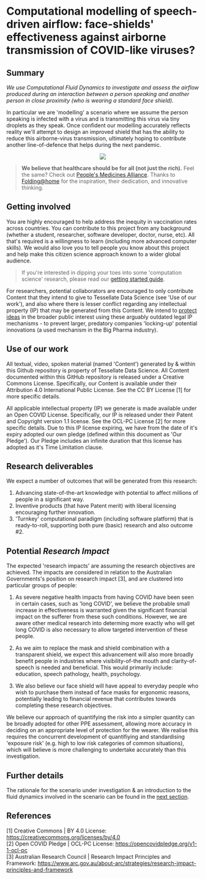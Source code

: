 # Computational modelling of speech-driven airflow: face-shields' effectiveness against airborne transmission of COVID-like viruses?
## Summary
_We use Computational Fluid Dynamics to investigate and assess the airflow produced during an interaction between a person speaking and another person in close proximity (who is wearing a standard face shield)._ 

In particular we are 'modelling' a scenario where we assume the person speaking is infected with a virus and is transmitting this virus via tiny droplets as they speak. Once confident our modelling accurately reflects reality we'll attempt to design an improved shield that has the ability to reduce this airborne-virus transmission, ultimately hoping to contribute another line-of-defence that helps during the next pandemic.

<p align="center"><img src="https://github.com/user-attachments/assets/e23c68b3-a5d3-4ae4-8b25-08b2d2a477d7"></p>

>**We believe that healthcare should be for all (not just the rich).** Feel the same? Check out [People's Medicines Alliance](https://peoplesmedicines.org/). Thanks to [Folding@home](https://foldingathome.org/) for the inspiration, their dedication, and innovative thinking.

## Getting involved
You are highly encouraged to help address the inequity in vaccination rates across countries. You can contribute to this project from any background (whether a student, researcher, software developer, doctor, nurse, etc). All that's required is a willingness to learn (including more advanced computer skills). We would also love you to tell people you know about this project and help make this citizen science approach known to a wider global audience.

> If you're interested in dipping your toes into some 'computation science' research, please read our [getting started guide](https://github.com/TessellateDataScience/faceShieldOptimisations/tree/main/getStarted).

For researchers, potential collaborators are encouraged to only contribute Content that they intend to give to Tessellate Data Science (see 'Use of our work'), and also where there is lesser conflict regarding any intellectual property (IP) that may be generated from this Content. We intend to [protect ideas](https://github.com/TessellateDataScience/faceShieldOptimisations/wiki/3.-Innovation) in the broader public interest using these arguably outdated legal IP mechanisms - to prevent larger, predatory companies 'locking-up' potential innovations (a used mechanism in the Big Pharma industry).

## Use of our work
All textual, video, spoken material (named 'Content') generated by & within this Github repository is property of Tessellate Data Science. All Content documented within this GitHub repository is released under a Creative Commons License. Specifically, our Content is available under their Attribution 4.0 International Public License. See the CC BY License [1] for more specific details. 

All applicable intellectual property (IP) we generate is made available under an Open COVID License. Specifically, our IP is released under their Patent and Copyright version 1.1 license. See the OCL-PC License [2] for more specific details. Due to this IP license expiring, we have from the date of it's expiry adopted our own pledge (defined within this document as 'Our Pledge'). Our Pledge includes an infinite duration that this license has adopted as it's Time Limitation clause. 

## Research deliverables
We expect a number of outcomes that will be generated from this research:
1. Advancing state-of-the-art knowledge with potential to affect millions of people in a significant way.
2. Inventive products (that have Patent merit) with liberal licensing encouraging further innovation.
3. 'Turnkey' computational paradigm (including software platform) that is ready-to-roll, supporting both pure (basic) research and also outcome #2.

## Potential _Research Impact_
The expected 'research impacts' are assuming the research objectives are achieved. The impacts are considered in relation to the Australian Governments's position on research impact [3], and are clustered into particular groups of people:

1. As severe negative health impacts from having COVID have been seen in certain cases, such as 'long COVID', we believe the probable small increase in effectiveness is warranted given the significant financial impact on the sufferer from these such conditions. However, we are aware other medical research into determing more exactly who will get long COVID is also necessary to allow targeted intervention of these people.

2. As we aim to replace the mask and shield combination with a transparent shield, we expect this advancement will also more broadly benefit people in industries where visibility-of-the mouth and clarity-of-speech is needed and beneficial. This would primarily include: education, speech pathology, health, psychology. 

3. We also believe our face shield will have appeal to everyday people who wish to purchase them instead of face masks for ergonomic reasons, potentially leading to financial revenue that contributes towards completing these research objectives.

We believe our approach of quantifying the risk into a simpler quantity can be broadly adopted for other PPE assessment, allowing more accuracy in deciding on an appropriate level of protection for the wearer. We realise this requires the concurrent development of quantifiying and standardising 'exposure risk' (e.g. high to low risk categories of common situations), which will believe is more challenging to undertake accurately than this investigation.

## Further details
The rationale for the scenario under investigation & an introduction to the fluid dynamics involved in the scenario can be found in the [next section](https://github.com/TessellateDataScience/faceShieldOptimisations/blob/main/1_rationale-intro.md).

## References
[1] Creative Commons | BY 4.0 License: https://creativecommons.org/licenses/by/4.0  
[2] Open COVID Pledge | OCL-PC License: https://opencovidpledge.org/v1-1-ocl-pc  
[3] Australian Research Council | Research Impact Principles and Framework: https://www.arc.gov.au/about-arc/strategies/research-impact-principles-and-framework  
